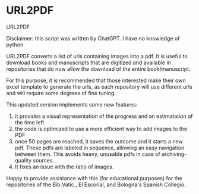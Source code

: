 # URL2PDF
URL2PDF

Disclaimer: this script was written by ChatGPT. I have no knowledge of python.

URL2PDF converts a list of urls containing images into a pdf. It is useful to download books and manuscripts that are digitized and available in repositories that do now allow the download of the entire book/manuscript.

For this purpose, it is recommended that those interested make their own excel template to generate the urls, as each repository will use different urls and will require some degrees of fine tuning. 

This updated version implements some new features:
  1. it provides a visual representation of the progress and an estimatation of the time left
  2. the code is optimized to use a more efficient way to add images to the PDF
  3. once 50 pages are reached, it saves the outcome and it starts a new pdf. These pdfs are labeled in sequence, allowing an easy navigation between them. This avoids heavy, unusable pdfs in case of archiving-quality sources.
  4. It fixes an issue with the ratio of images.

Happy to provide assistance with this (for educational purposes) for the repositories of the Bib.Vatic., El Escorial, and Bologna's Spanish Collegio.

